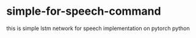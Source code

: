 # simple-for-speech-command
this is simple lstm network for speech 
implementation on pytorch python
